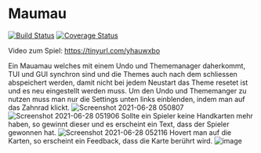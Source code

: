 # Maumau
[![Build Status](https://travis-ci.com/MaxHD00/Maumau.svg?branch=main)](https://travis-ci.com/MaxHD00/Maumau)
[![Coverage Status](https://coveralls.io/repos/github/MaxHD00/Maumau/badge.svg?branch=main)](https://coveralls.io/github/MaxHD00/Maumau?branch=main)

Video zum Spiel: https://tinyurl.com/yhauwxbo



Ein Mauamau welches mit einem Undo und Thememanager daherkommt, TUI und GUI synchron sind und die Themes auch nach dem schliessen abspeichert werden, damit nicht bei jedem Neustart das Theme resetet ist und es neu eingestellt werden muss. Um den Undo und Thememanger zu nutzen muss man nur die Settings unten links einblenden, indem man auf das Zahnrad klickt.
![Screenshot 2021-06-28 050807](https://user-images.githubusercontent.com/31143468/123573802-e333f500-d7ce-11eb-82bd-0696b5d9e5ca.png)
![Screenshot 2021-06-28 051906](https://user-images.githubusercontent.com/31143468/123574577-61dd6200-d7d0-11eb-872e-92b13ab17372.png)
Sollte ein Spieler keine Handkarten mehr haben, so gewinnt dieser und es erscheint ein Text, dass der Spieler gewonnen hat.
![Screenshot 2021-06-28 052116](https://user-images.githubusercontent.com/31143468/123574723-b1239280-d7d0-11eb-8f12-c082feb8ebfe.png)
Hovert man auf die Karten, so erscheint ein Feedback, dass die Karte berührt wird.
![image](https://user-images.githubusercontent.com/31143468/123574842-dfa16d80-d7d0-11eb-81be-16dcf93b435e.png)

